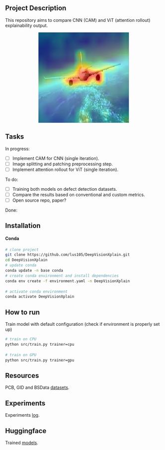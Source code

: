## Project Description

This repository aims to compare CNN (CAM) and ViT (attention rollout) explainability output.
<p align="center">
  <img src="res/vit_rollout.png" />
</p>

## Tasks

In progress:

- [ ] Implement CAM for CNN (single iteration).
- [ ] Image splitting and patching preprocessing step.
- [ ] Implement attention rollout for ViT (single iteration).

To do:

- [ ] Training both models on defect detection datasets.
- [ ] Compare the results based on conventional and custom metrics.
- [ ] Open source repo, paper?

Done:



## Installation

#### Conda

```bash
# clone project
git clone https://github.com/lus105/DeepVisionXplain.git
cd DeepVisionXplain
# update conda
conda update -n base conda
# create conda environment and install dependencies
conda env create -f environment.yaml -n DeepVisionXplain

# activate conda environment
conda activate DeepVisionXplain
```

## How to run

Train model with default configuration (check if environment is properly set up)

```bash
# train on CPU
python src/train.py trainer=cpu

# train on GPU
python src/train.py trainer=gpu
```

## Resources

PCB, GID and BSData [datasets](https://drive.google.com/drive/folders/10yYU8yl3um0c1oq6-uVjHp5ORZWXi_tQ?usp=sharing).

## Experiments

Experiments [log](https://wandb.ai/team_deepvisionxplain?shareProfileType=copy).

## Huggingface

Trained [models](https://huggingface.co/DeepVisionXplain).